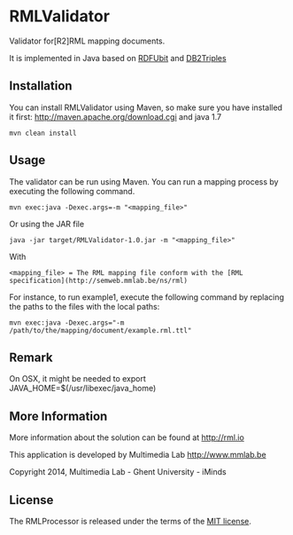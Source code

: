 RMLValidator
============

Validator for[R2]RML mapping documents. 

It is implemented in Java based on [RDFUbit](https://github.com/AKSW/RDFUnit) and [DB2Triples](https://github.com/antidot/db2triples/)

Installation
------------
You can install RMLValidator using Maven, so make sure you have installed it first: http://maven.apache.org/download.cgi and java 1.7

    mvn clean install

Usage
-----
The validator can be run using Maven. You can run a mapping process by executing the following command.
    
    mvn exec:java -Dexec.args=-m "<mapping_file>"

Or using the JAR file

    java -jar target/RMLValidator-1.0.jar -m "<mapping_file>"

With 
    
    <mapping_file> = The RML mapping file conform with the [RML specification](http://semweb.mmlab.be/ns/rml)
        
For instance, to run example1, execute the following command by replacing the paths to the files with the local paths:

    mvn exec:java -Dexec.args="-m /path/to/the/mapping/document/example.rml.ttl"

Remark
-----

On OSX, it might be needed to export JAVA_HOME=$(/usr/libexec/java_home)

More Information
----------------

More information about the solution can be found at http://rml.io

This application is developed by Multimedia Lab http://www.mmlab.be

Copyright 2014, Multimedia Lab - Ghent University - iMinds

License
-------

The RMLProcessor is released under the terms of the [MIT license](http://opensource.org/licenses/mit-license.html).
